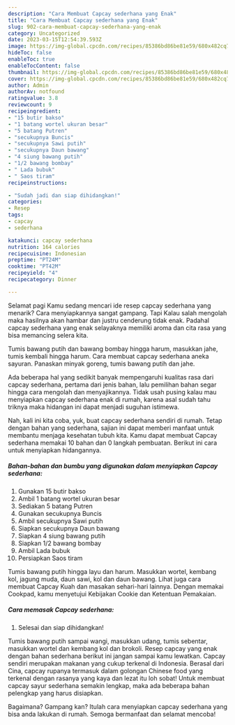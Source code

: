 ```yaml
---
description: "Cara Membuat Capcay sederhana yang Enak"
title: "Cara Membuat Capcay sederhana yang Enak"
slug: 902-cara-membuat-capcay-sederhana-yang-enak
category: Uncategorized
date: 2023-03-15T12:54:39.593Z
image: https://img-global.cpcdn.com/recipes/85386bd86be81e59/680x482cq70/capcay-sederhana-foto-resep-utama.jpg
hideToc: false
enableToc: true
enableTocContent: false
thumbnail: https://img-global.cpcdn.com/recipes/85386bd86be81e59/680x482cq70/capcay-sederhana-foto-resep-utama.jpg
cover: https://img-global.cpcdn.com/recipes/85386bd86be81e59/680x482cq70/capcay-sederhana-foto-resep-utama.jpg
author: Admin
authorAv: notfound
ratingvalue: 3.8
reviewcount: 9
recipeingredient:
- "15 butir bakso"
- "1 batang wortel ukuran besar"
- "5 batang Putren"
- "secukupnya Buncis"
- "secukupnya Sawi putih"
- "secukupnya Daun bawang"
- "4 siung bawang putih"
- "1/2 bawang bombay"
- " Lada bubuk"
- " Saos tiram"
recipeinstructions:

- "Sudah jadi dan siap dihidangkan!"
categories:
- Resep
tags:
- capcay
- sederhana

katakunci: capcay sederhana 
nutrition: 164 calories
recipecuisine: Indonesian
preptime: "PT24M"
cooktime: "PT42M"
recipeyield: "4"
recipecategory: Dinner

---
```



Selamat pagi Kamu sedang mencari ide resep capcay sederhana yang menarik? Cara menyiapkannya sangat gampang. Tapi Kalau salah mengolah maka hasilnya akan hambar dan justru cenderung tidak enak. Padahal capcay sederhana yang enak selayaknya memiliki aroma dan cita rasa yang bisa memancing selera kita.


Tumis bawang putih dan bawang bombay hingga harum, masukkan jahe, tumis kembali hingga harum. Cara membuat capcay sederhana aneka sayuran. Panaskan minyak goreng, tumis bawang putih dan jahe.

Ada beberapa hal yang sedikit banyak mempengaruhi kualitas rasa dari capcay sederhana, pertama dari jenis bahan, lalu pemilihan bahan segar hingga cara mengolah dan menyajikannya. Tidak usah pusing kalau mau menyiapkan capcay sederhana enak di rumah, karena asal sudah tahu triknya maka hidangan ini dapat menjadi suguhan istimewa.


Nah, kali ini kita coba, yuk, buat capcay sederhana sendiri di rumah. Tetap dengan bahan yang sederhana, sajian ini dapat memberi manfaat untuk membantu menjaga kesehatan tubuh kita. Kamu dapat membuat Capcay sederhana memakai 10 bahan dan 0 langkah pembuatan. Berikut ini cara untuk menyiapkan hidangannya.

<!--inarticleads1-->

##### Bahan-bahan dan bumbu yang digunakan dalam menyiapkan Capcay sederhana:

1. Gunakan 15 butir bakso
1. Ambil 1 batang wortel ukuran besar
1. Sediakan 5 batang Putren
1. Gunakan secukupnya Buncis
1. Ambil secukupnya Sawi putih
1. Siapkan secukupnya Daun bawang
1. Siapkan 4 siung bawang putih
1. Siapkan 1/2 bawang bombay
1. Ambil  Lada bubuk
1. Persiapkan  Saos tiram


Tumis bawang putih hingga layu dan harum. Masukkan wortel, kembang kol, jagung muda, daun sawi, kol dan daun bawang. Lihat juga cara membuat Capcay Kuah dan masakan sehari-hari lainnya. Dengan memakai Cookpad, kamu menyetujui Kebijakan Cookie dan Ketentuan Pemakaian. 

<!--inarticleads2-->

##### Cara memasak Capcay sederhana:


1. Selesai dan siap dihidangkan!

Tumis bawang putih sampai wangi, masukkan udang, tumis sebentar, masukkan wortel dan kembang kol dan brokoli. Resep capcay yang enak dengan bahan sederhana berikut ini jangan sampai kamu lewatkan. Capcay sendiri merupakan makanan yang cukup terkenal di Indonesia. Berasal dari Cina, capcay rupanya termasuk dalam golongan Chinese food yang terkenal dengan rasanya yang kaya dan lezat itu loh sobat! Untuk membuat capcay sayur sederhana semakin lengkap, maka ada beberapa bahan pelengkap yang harus disiapkan. 

Bagaimana? Gampang kan? Itulah cara menyiapkan capcay sederhana yang bisa anda lakukan di rumah. Semoga bermanfaat dan selamat mencoba!
